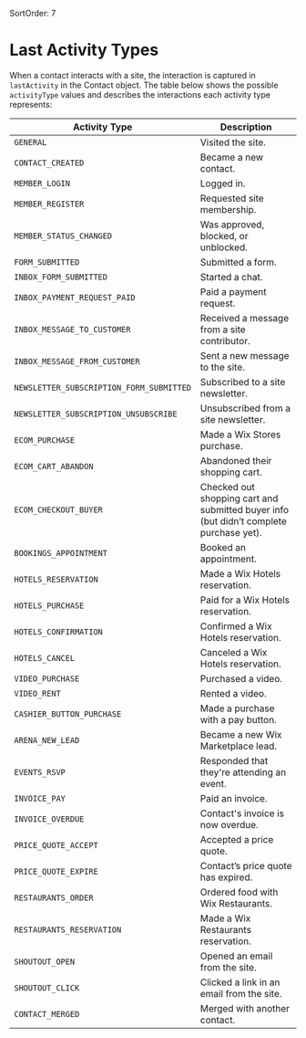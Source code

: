 SortOrder: 7
# Last Activity Types

When a contact interacts with a site,
the interaction is captured in `lastActivity` in the Contact object.
The table below shows the possible `activityType` values
and describes the interactions each activity type represents:

| Activity Type | Description |
|---|---|
| `GENERAL` | Visited the site. |
| `CONTACT_CREATED` | Became a new contact. |
| `MEMBER_LOGIN` | Logged in. |
| `MEMBER_REGISTER` | Requested site membership. |
| `MEMBER_STATUS_CHANGED` | Was approved, blocked, or unblocked. |
| `FORM_SUBMITTED` | Submitted a form. |
| `INBOX_FORM_SUBMITTED` | Started a chat. |
| `INBOX_PAYMENT_REQUEST_PAID` | Paid a payment request. |
| `INBOX_MESSAGE_TO_CUSTOMER` | Received a message from a site contributor. |
| `INBOX_MESSAGE_FROM_CUSTOMER` | Sent a new message to the site. |
| `NEWSLETTER_SUBSCRIPTION_FORM_SUBMITTED` | Subscribed to a site newsletter. |
| `NEWSLETTER_SUBSCRIPTION_UNSUBSCRIBE` | Unsubscribed from a site newsletter. |
| `ECOM_PURCHASE` | Made a Wix Stores purchase. |
| `ECOM_CART_ABANDON` | Abandoned their shopping cart. |
| `ECOM_CHECKOUT_BUYER` | Checked out shopping cart and submitted buyer info (but didn’t complete purchase yet). |
| `BOOKINGS_APPOINTMENT` | Booked an appointment. |
| `HOTELS_RESERVATION` | Made a Wix Hotels reservation. |
| `HOTELS_PURCHASE` | Paid for a Wix Hotels reservation. |
| `HOTELS_CONFIRMATION` | Confirmed a Wix Hotels reservation. |
| `HOTELS_CANCEL` | Canceled a Wix Hotels reservation. |
| `VIDEO_PURCHASE` | Purchased a video. |
| `VIDEO_RENT` | Rented a video. |
| `CASHIER_BUTTON_PURCHASE` | Made a purchase with a pay button. |
| `ARENA_NEW_LEAD` | Became a new Wix Marketplace lead. |
| `EVENTS_RSVP` | Responded that they're attending an event. |
| `INVOICE_PAY` | Paid an invoice. |
| `INVOICE_OVERDUE` | Contact's invoice is now overdue. |
| `PRICE_QUOTE_ACCEPT` | Accepted a price quote. |
| `PRICE_QUOTE_EXPIRE` | Contact’s price quote has expired. |
| `RESTAURANTS_ORDER` | Ordered food with Wix Restaurants. |
| `RESTAURANTS_RESERVATION` | Made a Wix Restaurants reservation. |
| `SHOUTOUT_OPEN` | Opened an email from the site. |
| `SHOUTOUT_CLICK` | Clicked a link in an email from the site. |
| `CONTACT_MERGED` | Merged with another contact. |
